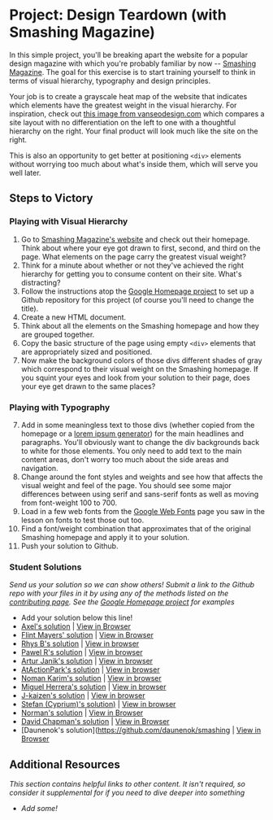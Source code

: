 # Project: Design Teardown (with Smashing Magazine)

In this simple project, you'll be breaking apart the website for a popular design magazine with which you're probably familiar by now -- [Smashing Magazine](http://smashingmagazine.com).  The goal for this exercise is to start training yourself to think in terms of visual hierarchy, typography and design principles.

Your job is to create a grayscale heat map of the website that indicates which elements have the greatest weight in the visual hierarchy.  For inspiration, check out [this image from vanseodesign.com](http://www.vanseodesign.com/blog/wp-content/uploads/2009/12/visual-hierarchy-compared.png) which compares a site layout with no differentiation on the left to one with a thoughtful hierarchy on the right.  Your final product will look much like the site on the right.

This is also an opportunity to get better at positioning `<div>` elements without worrying too much about what's inside them, which will serve you well later.

## Steps to Victory

### Playing with Visual Hierarchy

1. Go to [Smashing Magazine's website](http://smashingmagazine.com) and check out their homepage.  Think about where your eye got drawn to first, second, and third on the page.  What elements on the page carry the greatest visual weight?
2. Think for a minute about whether or not they've achieved the right hierarchy for getting you to consume content on their site.  What's distracting?
2. Follow the instructions atop the [Google Homepage project](/web-development-101/html-css) to set up a Github repository for this project (of course you'll need to change the title).
3. Create a new HTML document.
4. Think about all the elements on the Smashing homepage and how they are grouped together.
5. Copy the basic structure of the page using empty `<div>` elements that are appropriately sized and positioned.  
6. Now make the background colors of those divs different shades of gray which correspond to their visual weight on the Smashing homepage.  If you squint your eyes and look from your solution to their page, does your eye get drawn to the same places?

### Playing with Typography

7. Add in some meaningless text to those divs (whether copied from the homepage or a [lorem ipsum generator](http://generator.lorem-ipsum.info)) for the main headlines and paragraphs.  You'll obviously want to change the div backgrounds back to white for those elements. You only need to add text to the main content areas, don't worry too much about the side areas and navigation.
8. Change around the font styles and weights and see how that affects the visual weight and feel of the page.  You should see some major differences between using serif and sans-serif fonts as well as moving from font-weight 100 to 700.
9. Load in a few web fonts from the [Google Web Fonts](https://www.google.com/fonts) page you saw in the lesson on fonts to test those out too.
10. Find a font/weight combination that approximates that of the original Smashing homepage and apply it to your solution.  
7. Push your solution to Github.

### Student Solutions

*Send us your solution so we can show others! Submit a link to the Github repo with your files in it by using any of the methods listed on the [contributing page](http://github.com/TheOdinProject/curriculum/blob/master/contributing.md).  See the [Google Homepage project](/web-development-101/html-css) for examples*

* Add your solution below this line!
* [Axel's solution](https://github.com/afuh/smashing-grayscale) | [View in Browser](https://afuh.github.io/smashing-grayscale/)
* [Flint Mayers' solution](https://github.com/FlintMayers/Design_Teardown) | [View in Browser](https://flintmayers.github.io/Design_Teardown/)
* [Rhys B's solution](https://github.com/105ron/design-teardown) | [View in browser](https://105ron.github.io/design-teardown/)
* [Pawel R's solution](https://github.com/PawelRokosz/design-teardown) | [View in browser](https://htmlpreview.github.io/?https://github.com/PawelRokosz/design-teardown/blob/master/index.html)
* [Artur Janik's solution](https://github.com/ArturJanik/ProjectSmashing/tree/responsiveversion) | [View in browser](http://htmlpreview.github.io/?https://github.com/ArturJanik/ProjectSmashing/blob/responsiveversion/index.html)
* [AtActionPark's solution](https://github.com/AtActionPark/odin_design_teardown) | [View in browser](https://htmlpreview.github.io/?https://github.com/AtActionPark/odin_design_teardown/blob/master/main.html)
* [Noman Karim's solution](https://github.com/nomankarim/projectsmashing) | [View in browser](https://htmlpreview.github.io/?https://github.com/nomankarim/projectsmashing/blob/master/index.html)
* [Miguel Herrera's solution](https://github.com/migueloherrera/smashing-magazine) | [View in browser](https://htmlpreview.github.io/?https://github.com/migueloherrera/smashing-magazine/blob/master/index.html)
* [J-kaizen's solution](https://github.com/J-kaizen/TheOdinProject/tree/master/HTML_CSS/design_teardown) | [View in browser](https://htmlpreview.github.io/?https://github.com/J-kaizen/TheOdinProject/blob/master/HTML_CSS/design_teardown/index.html)
* [Stefan (Cyprium)'s solution)](https://github.com/dev-cyprium/TheOdinProject-HTML/tree/master/smashing-magasine-remake-grayscale) | [View in browser](https://htmlpreview.github.io/?https://github.com/dev-cyprium/TheOdinProject-HTML/blob/master/smashing-magasine-remake-grayscale/index.html)
* [Norman's solution](https://github.com/slowmanchan/smashing-clone) | [View in Browser](https://htmlpreview.github.io/?https://github.com/slowmanchan/smashing-clone/blob/master/index.html)
* [David Chapman's solution](https://github.com/davidchappy/odin_training_projects/tree/master/html-design-teardown) | [View in Browser](https://davidchappy.github.io/html-design-teardown/)
* [Daunenok's solution](https://github.com/daunenok/smashing | [View in Browser](https://daunenok.github.io/smashing/)

## Additional Resources

*This section contains helpful links to other content. It isn't required, so consider it supplemental for if you need to dive deeper into something*

* *Add some!*
